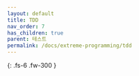 ```yaml
---
layout: default
title: TDD
nav_order: 7
has_children: true
parent: 테스트
permalink: /docs/extreme-programming/tdd
---
```


{: .fs-6 .fw-300 }